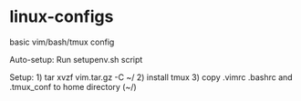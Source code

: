 # linux-configs
basic vim/bash/tmux config

Auto-setup:
Run setupenv.sh script

Setup:
    1) tar xvzf vim.tar.gz -C ~/
    2) install tmux
    3) copy .vimrc .bashrc and .tmux_conf to home directory (~/)

